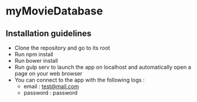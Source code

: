 # myMovieDatabase
## Installation guidelines
* Clone the repository and go to its root
* Run npm install
* Run bower install
* Run gulp serv to launch the app on localhost and automatically open a page on your web browser
* You can connect to the app with the following logs :
  * email : test@mail.com
  * password : password
